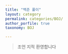 ```yaml
---
title: "백준 풀이"
layout: category
permalink: categories/BOJ/
author_porfile: true
taxonomy: BOJ

---
```


> 조언 지적 환영합니다